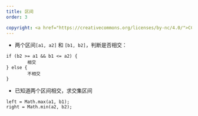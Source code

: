 ```yaml
---
title: 区间
order: 3

copyright: <a href="https://creativecommons.org/licenses/by-nc/4.0/">CC BY-NC 4.0协议</a>
---
```




- 两个区间`[a1, a2]` 和 `[b1, b2]`，判断是否相交：

```
if (b2 >= a1 && b1 <= a2) {
		相交
} else {
		不相交
}
```

- 已知道两个区间相交，求交集区间

```
left = Math.max(a1, b1);
right = Math.min(a2, b2);
```

